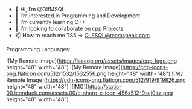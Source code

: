 - 👋 Hi, I’m @OlfMSQL
- 👀 I’m interested in Programming and Development
- 🌱 I’m currently learning C++
- 💞️ I’m looking to collaborate on cpp Projects
- 📫 How to reach me TS5 -> OLFSQL@teamspeak.com

Programming Languages:

![My Remote Image](https://isocpp.org/assets/images/cpp_logo.png height="48" width="48")
![My Remote Image](https://cdn-icons-png.flaticon.com/512/1532/1532556.png height="48" width="48")
![My Remote Image](https://cdn-icons-png.flaticon.com/512/919/919826.png height="48" width="48")
![IMG](https://static-00.iconduck.com/assets.00/c-sharp-c-icon-456x512-9sej0lrz.png height="48" width="48")
<!---
OlfMSQL/OlfMSQL is a ✨ special ✨ repository because its `README.md` (this file) appears on your GitHub profile.
You can click the Preview link to take a look at your changes.
--->
